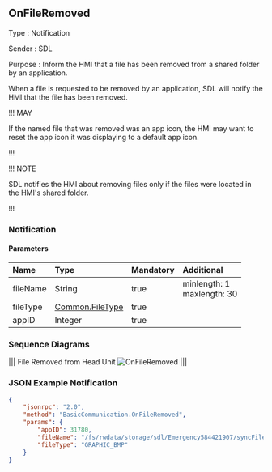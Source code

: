 ## OnFileRemoved

Type
: Notification

Sender
: SDL

Purpose
: Inform the HMI that a file has been removed from a shared folder by an application.

When a file is requested to be removed by an application, SDL will notify the HMI that the file has been removed.

!!! MAY

If the named file that was removed was an app icon, the HMI may want to reset the app icon it was displaying to a default app icon.

!!!

!!! NOTE

SDL notifies the HMI about removing files only if the files were located in the HMI's shared folder. 

!!!


### Notification

#### Parameters

|Name|Type|Mandatory|Additional|
|:---|:---|:--------|:---------|
|fileName|String|true|minlength: 1<br>maxlength: 30|
|fileType|[Common.FileType](../../common/enums/#filetype)|true||
|appID|Integer|true||

### Sequence Diagrams
|||
File Removed from Head Unit
![OnFileRemoved](./assets/OnFileRemoved.png)
|||

### JSON Example Notification
```json
{
	"jsonrpc": "2.0",
	"method": "BasicCommunication.OnFileRemoved",
	"params": {
		"appID": 31780,
		"fileName": "/fs/rwdata/storage/sdl/Emergency584421907/syncFileName",
		"fileType": "GRAPHIC_BMP"
	}
}
```
